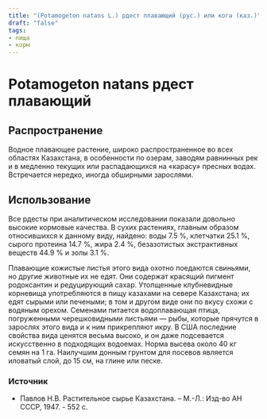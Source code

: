 ```yaml
---
title: "(Potamogeton natans L.) рдест плавающий (рус.) или кога (каз.)"
draft: "false"
tags:
- пища
- корм
--- 
```

# Potamogeton natans рдест плавающий
## Распространение
Водное плавающее растение, широко распространенное во всех областях Казахстана, в особенности по озерам, заводям равнинных рек и в медленно текущих или распадающихся на «карасу» пресных водах. Встречается нередко, иногда обширными зарослями. 
## Использование
Все рдесты при аналитическом исследовании показали довольно высокие кормовые качества. В сухих растениях, главным образом относившихся к данному виду, найдено: воды 7.5  %, клетчатки 25.1 %, сырого протеина 14.7 %, жира 2.4 %, безазотистых экстрактивных веществ 44.9 % и золы 3.1 %. 

Плавающие кожистые листья этого вида охотно поедаются свиньями, но другие животные их не едят. Они содержат красящий пигмент родоксантин  и редуцирующий сахар. Утолщенные клубневидные корневища употребляются в пищу казахами на севере Казахстана; их едят сырыми или печеными; в том и другом виде они по вкусу схожи с водяным орехом. Семенами питается водоплавающая птица, погруженными черешковидными листьями — рыбы, которые прячутся в зарослях этого вида и к ним прикрепляют икру. В США последние свойства вида ценятся весьма высоко, и он даже подсевается искусственно в подходящих водоемах. Норма высева около 40 кг семян на 1 га. Наилучшим донным грунтом для посевов является иловатый слой, до 15 см, на глине или песке. 

### Источник
* Павлов Н.В. Растительное сырье Казахстана. – М.-Л.: Изд-во АН СССР, 1947. - 552 с.
